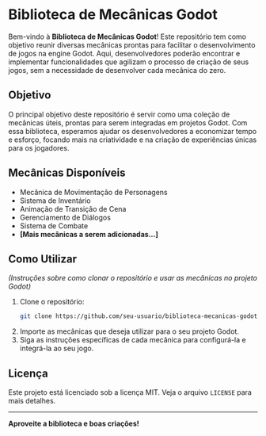 # Biblioteca de Mecânicas Godot

Bem-vindo à **Biblioteca de Mecânicas Godot**! Este repositório tem como objetivo reunir diversas mecânicas prontas para facilitar o desenvolvimento de jogos na engine Godot. Aqui, desenvolvedores poderão encontrar e implementar funcionalidades que agilizam o processo de criação de seus jogos, sem a necessidade de desenvolver cada mecânica do zero.

## Objetivo

O principal objetivo deste repositório é servir como uma coleção de mecânicas úteis, prontas para serem integradas em projetos Godot. Com essa biblioteca, esperamos ajudar os desenvolvedores a economizar tempo e esforço, focando mais na criatividade e na criação de experiências únicas para os jogadores.

## Mecânicas Disponíveis

- Mecânica de Movimentação de Personagens
- Sistema de Inventário
- Animação de Transição de Cena
- Gerenciamento de Diálogos
- Sistema de Combate
- **[Mais mecânicas a serem adicionadas...]**

## Como Utilizar

*(Instruções sobre como clonar o repositório e usar as mecânicas no projeto Godot)*

1. Clone o repositório:
    ```bash
    git clone https://github.com/seu-usuario/biblioteca-mecanicas-godot.git
    ```
2. Importe as mecânicas que deseja utilizar para o seu projeto Godot.
3. Siga as instruções específicas de cada mecânica para configurá-la e integrá-la ao seu jogo.

## Licença

Este projeto está licenciado sob a licença MIT. Veja o arquivo `LICENSE` para mais detalhes.

---

**Aproveite a biblioteca e boas criações!**

